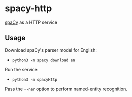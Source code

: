 # spacy-http

[spaCy](https://github.com/explosion/spaCy) as a HTTP service


## Usage

Download spaCy's parser model for English:

- `python3 -m spacy download en`

Run the service:

- `python3 -m spacyHttp`

Pass the `--ner` option to perform named-entity recognition.

